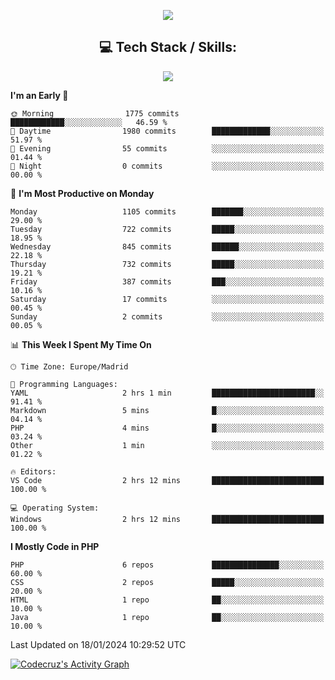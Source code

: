 <p align="center">
    <img src="https://readme-typing-svg.demolab.com/?lines=👋+Hi!+I'm+Cruz;🛠️+Full-stack+dev+from+the+south+of+Spain;📃+Specialized+in+large+data+migrations;🧠+Passion+for+creating+efficient+and+HQ+code&font=Fira%20Code&center=true&width=800&height=45&color=175F83&vCenter=true&pause=1000&size=25" />
</p>
<h2 align="center">
  💻 Tech Stack / Skills:
</h2>
<p align="center">
  <a href="https://skillicons.dev">
    <img src="https://skillicons.dev/icons?i=php,js,symfony,tailwind,nodejs,mysql,bash,docker,wordpress,postman,regex,git,html,css&perline=7" />
  </a>

<!--START_SECTION:waka-->
**I'm an Early 🐤** 

```text
🌞 Morning                1775 commits        ████████████░░░░░░░░░░░░░   46.59 % 
🌆 Daytime                1980 commits        █████████████░░░░░░░░░░░░   51.97 % 
🌃 Evening                55 commits          ░░░░░░░░░░░░░░░░░░░░░░░░░   01.44 % 
🌙 Night                  0 commits           ░░░░░░░░░░░░░░░░░░░░░░░░░   00.00 % 
```
📅 **I'm Most Productive on Monday** 

```text
Monday                   1105 commits        ███████░░░░░░░░░░░░░░░░░░   29.00 % 
Tuesday                  722 commits         █████░░░░░░░░░░░░░░░░░░░░   18.95 % 
Wednesday                845 commits         ██████░░░░░░░░░░░░░░░░░░░   22.18 % 
Thursday                 732 commits         █████░░░░░░░░░░░░░░░░░░░░   19.21 % 
Friday                   387 commits         ███░░░░░░░░░░░░░░░░░░░░░░   10.16 % 
Saturday                 17 commits          ░░░░░░░░░░░░░░░░░░░░░░░░░   00.45 % 
Sunday                   2 commits           ░░░░░░░░░░░░░░░░░░░░░░░░░   00.05 % 
```


📊 **This Week I Spent My Time On** 

```text
🕑︎ Time Zone: Europe/Madrid

💬 Programming Languages: 
YAML                     2 hrs 1 min         ███████████████████████░░   91.41 % 
Markdown                 5 mins              █░░░░░░░░░░░░░░░░░░░░░░░░   04.14 % 
PHP                      4 mins              █░░░░░░░░░░░░░░░░░░░░░░░░   03.24 % 
Other                    1 min               ░░░░░░░░░░░░░░░░░░░░░░░░░   01.22 % 

🔥 Editors: 
VS Code                  2 hrs 12 mins       █████████████████████████   100.00 % 

💻 Operating System: 
Windows                  2 hrs 12 mins       █████████████████████████   100.00 % 
```

**I Mostly Code in PHP** 

```text
PHP                      6 repos             ███████████████░░░░░░░░░░   60.00 % 
CSS                      2 repos             █████░░░░░░░░░░░░░░░░░░░░   20.00 % 
HTML                     1 repo              ██░░░░░░░░░░░░░░░░░░░░░░░   10.00 % 
Java                     1 repo              ██░░░░░░░░░░░░░░░░░░░░░░░   10.00 % 
```




 Last Updated on 18/01/2024 10:29:52 UTC
<!--END_SECTION:waka-->

<!-- https://github.com/ashutosh00710/github-readme-activity-graph -->
  <a href="https://github.com/ashutosh00710/github-readme-activity-graph"><img alt="Codecruz's Activity Graph" src="https://github-readme-activity-graph.vercel.app/graph/?username=codecruz&bg_color=1F222E&color=F8D866&line=175F83&point=FFFFFF&hide_border=false" /></a>
</p>
